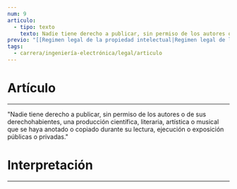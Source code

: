 ```yaml
---
num: 9
articulo:
  - tipo: texto
    texto: Nadie tiene derecho a publicar, sin permiso de los autores o de sus derechohabientes, una producción científica, literaria, artística o musical que se haya anotado o copiado durante su lectura, ejecución o exposición públicas o privadas.
previo: "[[Regimen legal de la propiedad intelectual|Regimen legal de la propiedad intelectual]]"
tags:
  - carrera/ingeniería-electrónica/legal/articulo
---
```

# Artículo
---
"Nadie tiene derecho a publicar, sin permiso de los autores o de sus derechohabientes, una producción científica, literaria, artística o musical que se haya anotado o copiado durante su lectura, ejecución o exposición públicas o privadas."

# Interpretación
---
